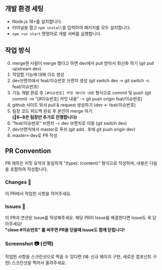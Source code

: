 ## 개발 환경 세팅

- Node.js 18+를 설치합니다.
- 터미널을 열고 `npm install`을 입력하여 패키지를 모두 설치합니다.
- `npm run start` 명령어로 개발 서버를 실행합니다.

## 작업 방식

0. merge한 사람이 merge 했다고 하면 dev에서 pull 받아서 최신화 하기 (git pull upstream dev)
1. 작업할 기능에 대해 이슈 생성
2. dev브랜치에서 feat/이슈번호 브랜치 생성 (git switch dev -> git switch -c feat/이슈번호)
3. 기능 개발 완료 후 `[#이슈번호] 커밋 메시지 내용` 형식으로 commit 및 push (git commit -m "[#이슈번호] 커밋 내용" -> git push origin feat/이슈번호)
4. github 사이트 와서 pull & request 생성하기 (dev <- feat/이슈번호)
5. 팀장 코드 피드백 완료 후 본인이 merge 하기 <br/>
**(📍6~8은 팀장만 추가로 진행합니다)**
6. "feat/이슈번호" 브랜치 -> dev 브랜치로 이동 (git switch dev) 
7. dev브랜치에서 master로 푸쉬 (git add . 후에 git push origin dev)
8. master<-dev로 PR 작성


## PR Convention

PR 제목은 커밋 요약과 동일하게 "(type): (content)" 형식으로 작성하며, 내용은 다음을 포함하여 작성합니다.

### Changes 📝

이 PR에서 작업한 사항을 적어주세요.

### Issues 🚩

이 PR과 연관된 Issue를 작성해주세요. 해당 PR이 Issue를 해결한다면 Issue도 꼭 닫아주세요! <br/>
**"close #이슈번호" 를 써주면 PR을 닫을때 Isuue도 함께 닫힙니다!**

### Screenshot 📷 (선택)

작업한 사항을 스크린샷으로 찍을 수 있다면 (예: 신규 페이지 구현, 새로운 컴포넌트 구현) 스크린샷을 찍어서 올려주세요.
